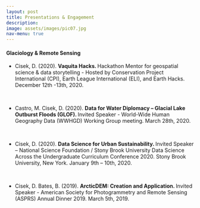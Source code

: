 ```yaml
---
layout: post
title: Presentations & Engagement
description: 
image: assets/images/pic07.jpg
nav-menu: true
---
```

<h4>Glaciology & Remote Sensing</h4>
<ul>

<li>Cisek, D. (2020). <b> Vaquita Hacks. </b> Hackathon Mentor for geospatial science & data storytelling - Hosted by Conservation Project International (CPI), Earth League International (ELI), and Earth Hacks. December 12th -13th, 2020. </li>

<br> <li>Castro, M. Cisek, D. (2020). <b> Data for Water Diplomacy – Glacial Lake Outburst Floods (GLOF). </b> Invited Speaker - World-Wide Human Geography Data (WWHGD) Working Group meeting. March 28th, 2020. </li>

<br> <li>Cisek, D. (2020). <b> Data Science for Urban Sustainability. </b> Invited Speaker – National Science Foundation / Stony Brook University Data Science Across the Undergraduate Curriculum Conference 2020. Stony Brook University, New York. January 9th – 10th, 2020. </li>

<br> <li> Cisek, D. Bates, B. (2019). <b> ArcticDEM: Creation and Application. </b> Invited Speaker - American Society for Photogrammetry and Remote Sensing (ASPRS) Annual Dinner 2019. March 5th, 2019. </li>

